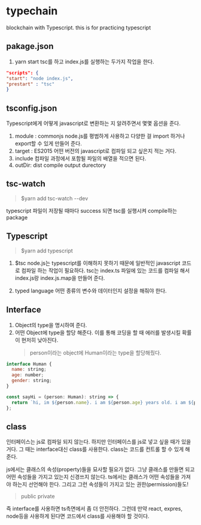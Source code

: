 # typechain

blockchain with Typescript. this is for practicing typescript

## pakage.json

1. yarn start
   tsc를 하고 index.js를 실행하는 두가지 작업을 한다.

```json
"scripts": {
"start": "node index.js",
"prestart" : "tsc"
}
```

## tsconfig.json

Typescript에게 어떻게 javascript로 변환하는 지 알려주면서 몇몇 옵션을 준다.

1. module : commonjs
   node.js를 평범하게 사용하고 다양한 걸 import 하거나 export할 수 있게 만들어 준다.
2. target : ES2015
   어떤 버전의 javascript로 컴파일 되고 싶은지 적는 거다.
3. include
   컴파일 과정에서 포함될 파일의 배열을 적으면 된다.
4. outDir: dist
   compile output durectory

## tsc-watch

> \$yarn add tsc-watch --dev

typescript 파일이 저장될 때마다 success 되면 tsc를 실행시켜 compile하는 package

## Typescript

> \$yarn add typescript

1. \$tsc
   node.js는 typescript를 이해하지 못하기 때문에 일반적인 javascript 코드로 컴파일 하는 작업이 필요하다.
   tsc는 index.ts 파일에 있는 코드를 컴파일 해서 index.js랑 index.js.map을 만들어 준다.

2. typed language
   어떤 종류의 변수와 데이터인지 설정을 해줘야 한다.

## Interface

1. Object의 type을 명시하여 준다.
2. 어떤 Object에 type을 할당 해준다. 이를 통해 코딩을 할 때 에러를 발생시킬 확률이 현저히 낮아진다.
   > person이라는 object에 Human이라는 type을 할당해줬다.

```js
interface Human {
  name: string;
  age: number;
  gender: string;
}

const sayHi = (person: Human): string => {
  return `hi, im ${person.name}. i am ${person.age} years old. i am ${person.gender}`;
};
```

## class

인터페이스는 js로 컴파일 되지 않는다. 하지만 인터페이스를 js로 넣고 싶을 때가 있을 거다. 그 때는 interface대신 class를 사용한다. class는 코드를 컨트롤 할 수 있게 해준다.

js에서는 클래스의 속성(property)들을 묘사할 필요가 없다. 그냥 클래스를 만들면 되고 어떤 속성들을 가지고 있는지 신경쓰지 않는다.
ts에서는 클래스가 어떤 속성들을 가져야 하는지 선언해야 한다. 그리고 그런 속성들이 가지고 있는 권한(permission)들도!

> public
> private

즉 interface를 사용하면 ts측면에서 좀 더 안전하다. 그런데 만약 react, expres, node등을 사용하게 된다면 코드에서 class를 사용해야 할 것이다.
